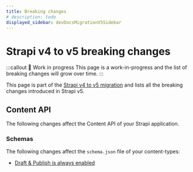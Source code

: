 ```yaml
---
title: Breaking changes
# description: todo
displayed_sidebar: devDocsMigrationV5Sidebar
---
```


# Strapi v4 to v5 breaking changes

:::callout 🚧  Work in progress
This page is a work-in-progress and the list of breaking changes will grow over time.
:::

This page is part of the [Strapi v4 to v5 migration](/dev-docs/migration/v4-to-v5/introduction) and lists all the breaking changes introduced in Strapi v5.

## Content API

The following changes affect the Content API of your Strapi application.

### Schemas

The following changes affect the `schema.json` file of your content-types:

* [Draft & Publish is always enabled](/dev-docs/migration/v4-to-v5/breaking-changes/draft-and-publish-always-enabled)
